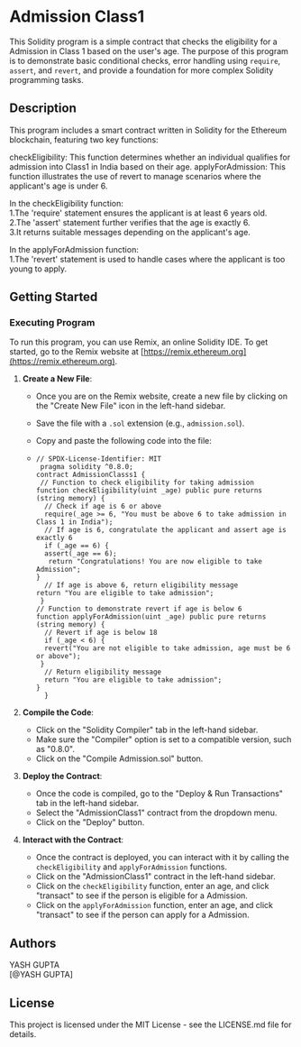# Admission Class1

This Solidity program is a simple contract that checks the eligibility for a Admission in Class 1 based on the user's age. The purpose of this program is to demonstrate basic conditional checks, error handling using `require`, `assert`, and `revert`, and provide a foundation for more complex Solidity programming tasks.

## Description

This program includes a smart contract written in Solidity for the Ethereum blockchain, featuring two key functions:

checkEligibility: This function determines whether an individual qualifies for admission into Class1 in India based on their age.
applyForAdmission: This function illustrates the use of revert to manage scenarios where the applicant's age is under 6.            

In the checkEligibility function:                
1.The 'require' statement ensures the applicant is at least 6 years old.          
2.The 'assert' statement further verifies that the age is exactly 6.        
3.It returns suitable messages depending on the applicant's age.          

In the applyForAdmission function:          
1.The 'revert' statement is used to handle cases where the applicant is too young to apply.

## Getting Started

### Executing Program

To run this program, you can use Remix, an online Solidity IDE. To get started, go to the Remix website at [https://remix.ethereum.org](https://remix.ethereum.org).

1. **Create a New File**:
    - Once you are on the Remix website, create a new file by clicking on the "Create New File" icon in the left-hand sidebar.
    - Save the file with a `.sol` extension (e.g., `admission.sol`).
    - Copy and paste the following code into the file:
  
    -  
      ```solidity
      // SPDX-License-Identifier: MIT
       pragma solidity ^0.8.0;
      contract AdmissionClasss1 {
       // Function to check eligibility for taking admission
      function checkEligibility(uint _age) public pure returns (string memory) {
        // Check if age is 6 or above
        require(_age >= 6, "You must be above 6 to take admission in Class 1 in India");
        // If age is 6, congratulate the applicant and assert age is exactly 6
        if (_age == 6) {
        assert(_age == 6);
         return "Congratulations! You are now eligible to take Admission";
      }
        // If age is above 6, return eligibility message
      return "You are eligible to take admission";
       }
      // Function to demonstrate revert if age is below 6
      function applyForAdmission(uint _age) public pure returns (string memory) {
        // Revert if age is below 18
        if (_age < 6) {
        revert("You are not eligible to take admission, age must be 6 or above");
       }
        // Return eligibility message
        return "You are eligible to take admission";
      }
        }
      ```

2. **Compile the Code**:
    - Click on the "Solidity Compiler" tab in the left-hand sidebar.
    - Make sure the "Compiler" option is set to a compatible version, such as "0.8.0".
    - Click on the "Compile Admission.sol" button.

3. **Deploy the Contract**:
    - Once the code is compiled, go to the "Deploy & Run Transactions" tab in the left-hand sidebar.
    - Select the "AdmissionClass1" contract from the dropdown menu.
    - Click on the "Deploy" button.

4. **Interact with the Contract**:
    - Once the contract is deployed, you can interact with it by calling the `checkEligibility` and `applyForAdmission` functions.
    - Click on the "AdmissionClass1" contract in the left-hand sidebar.
    - Click on the `checkEligibility` function, enter an age, and click "transact" to see if the person is eligible for a Admission.
    - Click on the `applyForAdmission` function, enter an age, and click "transact" to see if the person can apply for a Admission.

## Authors

YASH GUPTA  
[@YASH GUPTA]

## License

This project is licensed under the MIT License - see the LICENSE.md file for details.
